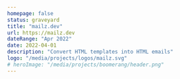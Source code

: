 ```yaml
---
homepage: false
status: graveyard
title: "mailz.dev"
url: https://mailz.dev
dateRange: "Apr 2022"
date: 2022-04-01
description: "Convert HTML templates into HTML emails"
logo: "/media/projects/logos/mailz.svg"
# heroImage: "/media/projects/boomerang/header.png"
---
```

